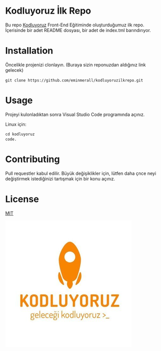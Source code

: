 # Kodluyoruz İlk Repo
Bu repo [Kodluyoruz]() Front-End Eğitiminde oluşturduğumuz ilk repo. İçerisinde bir adet README dosyası, bir adet de index.tml barındırıyor.

# Installation

Öncelikle projenizi clonlayın. (Buraya sizin reponuzdan aldığınız link gelecek)

`git clone https://github.com/eminmerall/kodluyoruzilkrepo.git`

# Usage

Projeyi kulonladıktan sonra Visual Studio Code programında açınız.

Linux için:
``` 
cd kodluyoruz
code. 

```

# Contributing

Pull requestler kabul edilir. Büyük değişiklikler için, lütfen daha çnce neyi değiştirmek istediğinizi tartışmak için bir konu açınız.

# License

[MIT]()

![](https://raw.githubusercontent.com/Kodluyoruz/taskforce/git/git/markdown-nedir-nasil-kullaniriz-/figures/kodluyoruz_logo.jpg)